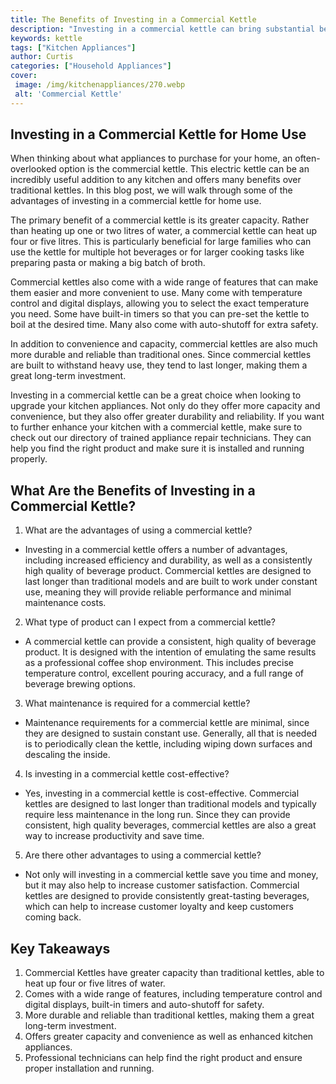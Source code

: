 ```yaml
---
title: The Benefits of Investing in a Commercial Kettle
description: "Investing in a commercial kettle can bring substantial benefits to any business Find out why now and discover the potential return on investment when you add this important piece of equipment to your kitchen"
keywords: kettle
tags: ["Kitchen Appliances"]
author: Curtis
categories: ["Household Appliances"]
cover: 
 image: /img/kitchenappliances/270.webp
 alt: 'Commercial Kettle'
---
```

## Investing in a Commercial Kettle for Home Use

When thinking about what appliances to purchase for your home, an often-overlooked option is the commercial kettle. This electric kettle can be an incredibly useful addition to any kitchen and offers many benefits over traditional kettles. In this blog post, we will walk through some of the advantages of investing in a commercial kettle for home use.

The primary benefit of a commercial kettle is its greater capacity. Rather than heating up one or two litres of water, a commercial kettle can heat up four or five litres. This is particularly beneficial for large families who can use the kettle for multiple hot beverages or for larger cooking tasks like preparing pasta or making a big batch of broth.

Commercial kettles also come with a wide range of features that can make them easier and more convenient to use. Many come with temperature control and digital displays, allowing you to select the exact temperature you need. Some have built-in timers so that you can pre-set the kettle to boil at the desired time. Many also come with auto-shutoff for extra safety. 

In addition to convenience and capacity, commercial kettles are also much more durable and reliable than traditional ones. Since commercial kettles are built to withstand heavy use, they tend to last longer, making them a great long-term investment.

Investing in a commercial kettle can be a great choice when looking to upgrade your kitchen appliances. Not only do they offer more capacity and convenience, but they also offer greater durability and reliability. If you want to further enhance your kitchen with a commercial kettle, make sure to check out our directory of trained appliance repair technicians. They can help you find the right product and make sure it is installed and running properly.

## What Are the Benefits of Investing in a Commercial Kettle?

1. What are the advantages of using a commercial kettle?
 - Investing in a commercial kettle offers a number of advantages, including increased efficiency and durability, as well as a consistently high quality of beverage product. Commercial kettles are designed to last longer than traditional models and are built to work under constant use, meaning they will provide reliable performance and minimal maintenance costs. 

2. What type of product can I expect from a commercial kettle?
 - A commercial kettle can provide a consistent, high quality of beverage product. It is designed with the intention of emulating the same results as a professional coffee shop environment. This includes precise temperature control, excellent pouring accuracy, and a full range of beverage brewing options.

3. What maintenance is required for a commercial kettle?
 - Maintenance requirements for a commercial kettle are minimal, since they are designed to sustain constant use. Generally, all that is needed is to periodically clean the kettle, including wiping down surfaces and descaling the inside.

4. Is investing in a commercial kettle cost-effective?
 - Yes, investing in a commercial kettle is cost-effective. Commercial kettles are designed to last longer than traditional models and typically require less maintenance in the long run. Since they can provide consistent, high quality beverages, commercial kettles are also a great way to increase productivity and save time.

5. Are there other advantages to using a commercial kettle?
 - Not only will investing in a commercial kettle save you time and money, but it may also help to increase customer satisfaction. Commercial kettles are designed to provide consistently great-tasting beverages, which can help to increase customer loyalty and keep customers coming back.

## Key Takeaways 
1. Commercial Kettles have greater capacity than traditional kettles, able to heat up four or five litres of water. 
2. Comes with a wide range of features, including temperature control and digital displays, built-in timers and auto-shutoff for safety.
3. More durable and reliable than traditional kettles, making them a great long-term investment. 
4. Offers greater capacity and convenience as well as enhanced kitchen appliances. 
5. Professional technicians can help find the right product and ensure proper installation and running.
